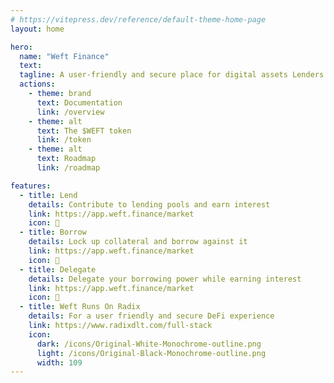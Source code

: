```yaml
---
# https://vitepress.dev/reference/default-theme-home-page
layout: home

hero:
  name: "Weft Finance"
  text: 
  tagline: A user-friendly and secure place for digital assets Lenders and Borrowers
  actions:
    - theme: brand
      text: Documentation
      link: /overview
    - theme: alt
      text: The $WEFT token
      link: /token
    - theme: alt
      text: Roadmap
      link: /roadmap

features:
  - title: Lend
    details: Contribute to lending pools and earn interest
    link: https://app.weft.finance/market
    icon: 💸
  - title: Borrow
    details: Lock up collateral and borrow against it
    link: https://app.weft.finance/market
    icon: 🤝
  - title: Delegate
    details: Delegate your borrowing power while earning interest
    link: https://app.weft.finance/market
    icon: 👥
  - title: Weft Runs On Radix
    details: For a user friendly and secure DeFi experience
    link: https://www.radixdlt.com/full-stack
    icon: 
      dark: /icons/Original-White-Monochrome-outline.png
      light: /icons/Original-Black-Monochrome-outline.png
      width: 109
---
```


